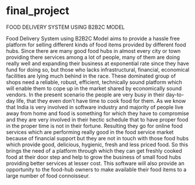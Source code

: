 # final_project
FOOD DELIVERY SYSTEM USING B2B2C MODEL

Food Delivery System using B2B2C Model aims to provide a hassle free platform for selling different kinds of food items provided by different food hubs.
Since there are many good food hubs in almost every city or town providing there services among a lot of people, many of them are doing really well and expanding their business at exponential rate since they have fund for doing so, but those who lacks infrastructural, financial, economical facilities are lying much behind in the race.
These dominated group of shops need a reliable, robust, efficient, technically sound platform which will enable them to cope up in the market shared by economically sound vendors.
 In the present scenario the people are very busy in their day-to-day life, that they even don’t have time to cook food for them. As we know that India is very involved in software industry and majority of people live away from home and food is something for which they have to compromise and they are very involved in their hectic schedule that to have proper food in the proper time is not in their fortune. Resulting they go for online food services which are performing really good in the food service market because of financial support but they are not in touch with those food hubs which provide good, delicious, hygienic, fresh and less priced food.
So this brings the need of a platform through which they can get freshly cooked food at their door step and help to grow the business of small food hubs providing better services at lesser cost.
This software will also provide an opportunity to the food-hub owners to make available their food items to a large number of food connoisseur.
